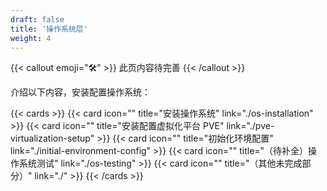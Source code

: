 ```yaml
---
draft: false
title: '操作系统层'
weight: 4
---
```


{{< callout emoji="🛠" >}}
  此页内容待完善
{{< /callout >}}

介绍以下内容，安装配置操作系统：

{{< cards >}}
  {{< card icon="" title="安装操作系统" link="./os-installation" >}}
  {{< card icon="" title="安装配置虚拟化平台 PVE" link="./‍pve-virtualization-setup" >}}
  {{< card icon="" title="初始化环境配置" link="./initial-environment-config" >}}
  {{< card icon="" title="（待补全）操作系统测试" link="./os-testing" >}}
  {{< card icon="" title="（其他未完成部分）" link="./" >}}
{{< /cards >}}
